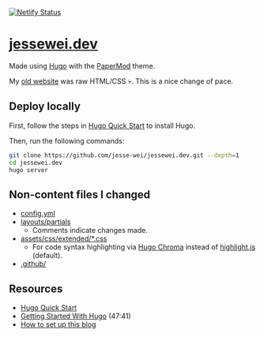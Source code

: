 [![Netlify Status](https://api.netlify.com/api/v1/badges/9d745180-286f-4084-bd0e-046e2c5d22ef/deploy-status)](https://app.netlify.com/sites/cheerful-mousse-b9d87b/deploys)

# [jessewei.dev](https://jessewei.dev)

Made using [Hugo](https://gohugo.io) with the [PaperMod](https://github.com/adityatelange/hugo-PaperMod) theme.

My [old website](https://github.com/jesse-wei/jessewei.dev_old) was raw HTML/CSS 💀. This is a nice change of pace.

## Deploy locally

First, follow the steps in [Hugo Quick Start](https://gohugo.io/getting-started/quick-start/#prerequisites) to install Hugo.

Then, run the following commands:

```bash
git clone https://github.com/jesse-wei/jessewei.dev.git --depth=1
cd jessewei.dev
hugo server
```

## Non-content files I changed

* [config.yml](https://github.com/jesse-wei/jessewei.dev/blob/main/config.yml)
* [layouts/partials](https://github.com/jesse-wei/jessewei.dev/blob/main/layouts/partials)
  * Comments indicate changes made.
* [assets/css/extended/*.css](https://github.com/jesse-wei/jessewei.dev/tree/main/assets/css/extended)
  * For code syntax highlighting via [Hugo Chroma](https://gohugo.io/content-management/syntax-highlighting/) instead of [highlight.js](https://highlightjs.org) (default).
* [.github/](https://github.com/jesse-wei/jessewei.dev/blob/main/.github)

## Resources

* [Hugo Quick Start](https://gohugo.io/getting-started/quick-start)
* [Getting Started With Hugo](https://www.youtube.com/watch?v=hjD9jTi_DQ4) (47:41)
* [How to set up this blog](https://kpwn.de/2021/09/how-to-set-up-this-blog/)
